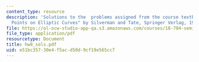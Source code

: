 ```yaml
---
content_type: resource
description: 'Solutions to the  problems assigned from the course textbook: "Rational
  Points on Elliptic Curves" by Silverman and Tate, Springer Verlag, 1992.'
file: https://ol-ocw-studio-app-qa.s3.amazonaws.com/courses/18-704-seminar-in-algebra-and-number-theory-rational-points-on-elliptic-curves-fall-2004/e51bc35730e4f5acd50d9cf19e565cc7_hw8_sols.pdf
file_type: application/pdf
resourcetype: Document
title: hw8_sols.pdf
uid: e51bc357-30e4-f5ac-d50d-9cf19e565cc7
---
```

